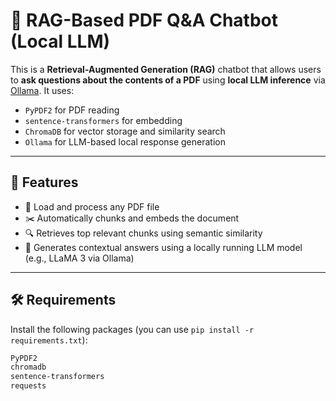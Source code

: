 # 🧠 RAG-Based PDF Q&A Chatbot (Local LLM)

This is a **Retrieval-Augmented Generation (RAG)** chatbot that allows users to **ask questions about the contents of a PDF** using **local LLM inference** via [Ollama](https://ollama.com/). It uses:
- `PyPDF2` for PDF reading
- `sentence-transformers` for embedding
- `ChromaDB` for vector storage and similarity search
- `Ollama` for LLM-based local response generation

---

## 🚀 Features

- 📄 Load and process any PDF file
- ✂️ Automatically chunks and embeds the document
- 🔍 Retrieves top relevant chunks using semantic similarity
- 💬 Generates contextual answers using a locally running LLM model (e.g., LLaMA 3 via Ollama)

---

## 🛠️ Requirements

Install the following packages (you can use `pip install -r requirements.txt`):

```txt
PyPDF2
chromadb
sentence-transformers
requests
